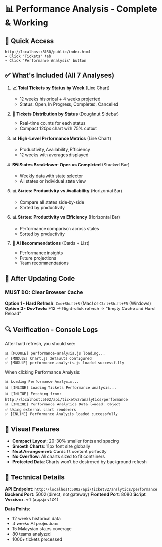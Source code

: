# 📊 Performance Analysis - Complete & Working

## 🚀 Quick Access
```
http://localhost:8080/public/index.html
→ Click "Tickets" tab
→ Click "Performance Analysis" button
```

## ✅ What's Included (All 7 Analyses)

1. **📈 Total Tickets by Status by Week** (Line Chart)
   - 12 weeks historical + 4 weeks projected
   - Status: Open, In Progress, Completed, Cancelled

2. **🥧 Tickets Distribution by Status** (Doughnut Sidebar)
   - Real-time counts for each status
   - Compact 120px chart with 75% cutout

3. **📊 High-Level Performance Metrics** (Line Chart)
   - Productivity, Availability, Efficiency
   - 12 weeks with averages displayed

4. **🗺️ States Breakdown: Open vs Completed** (Stacked Bar)
   - Weekly data with state selector
   - All states or individual state view

5. **📊 States: Productivity vs Availability** (Horizontal Bar)
   - Compare all states side-by-side
   - Sorted by productivity

6. **📊 States: Productivity vs Efficiency** (Horizontal Bar)
   - Performance comparison across states
   - Sorted by productivity

7. **🤖 AI Recommendations** (Cards + List)
   - Performance insights
   - Future projections
   - Team recommendations

## 🔄 After Updating Code

### MUST DO: Clear Browser Cache
**Option 1 - Hard Refresh**: `Cmd+Shift+R` (Mac) or `Ctrl+Shift+F5` (Windows)
**Option 2 - DevTools**: F12 → Right-click refresh → "Empty Cache and Hard Reload"

## 🔍 Verification - Console Logs

After hard refresh, you should see:
```
📊 [MODULE] performance-analysis.js loading...
✅ [MODULE] Chart.js defaults configured  
✅ [MODULE] performance-analysis.js loaded successfully
```

When clicking Performance Analysis:
```
📊 Loading Performance Analysis...
📊 [INLINE] Loading Tickets Performance Analysis...
📊 [INLINE] Fetching from: http://localhost:5002/api/ticketv2/analytics/performance
📊 [INLINE] Performance Analytics Data loaded: Object
✅ Using external chart renderers
✅ [INLINE] Performance Analysis loaded successfully
```

## 🎨 Visual Features

- **Compact Layout**: 20-30% smaller fonts and spacing
- **Smooth Charts**: 11px font size globally
- **Neat Arrangement**: Cards fit content perfectly
- **No Overflow**: All charts sized to fit containers
- **Protected Data**: Charts won't be destroyed by background refresh

## 🔧 Technical Details

**API Endpoint**: `http://localhost:5002/api/ticketv2/analytics/performance`
**Backend Port**: 5002 (direct, not gateway)
**Frontend Port**: 8080
**Script Versions**: v4 (app.js v124)

**Data Points**:
- 12 weeks historical data
- 4 weeks AI projections  
- 15 Malaysian states coverage
- 80 teams analyzed
- 1000+ tickets processed
